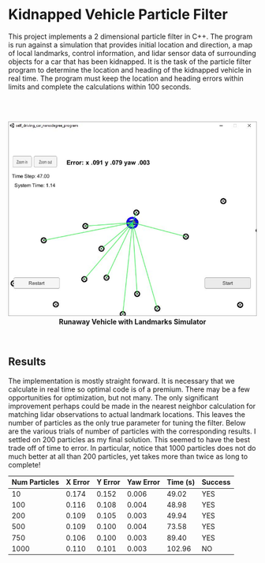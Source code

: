 # Kidnapped Vehicle Particle Filter

This project implements a 2 dimensional particle filter in C++.  The program is run against a simulation that provides initial location and direction, a map of local landmarks, control information, and lidar sensor data of surrounding objects for a car that has been kidnapped.  It is the task of the particle filter program to determine the location and heading of the kidnapped vehicle in real time.  The program must keep the location and heading errors within limits and complete the calculations within 100 seconds.


<br /><br />
<p align="center">
<img src="https://github.com/TheOnceAndFutureSmalltalker/kidnapped_vehicle_particle_filter/blob/master/images/kidnapped_car_simulator.JPG" width="802px" /><br /><b>Runaway Vehicle with Landmarks Simulator</b></p>
<br />


## Results

The implementation is mostly straight forward.  It is necessary that we calculate in real time so optimal code is of a premium.  There may be a few opportunities for optimization, but not many.  The only significant improvement perhaps could be made in the nearest neighbor calculation for matching lidar observations to actual landmark locations.  This leaves the number of particles as the only true parameter for tuning the filter.  Below are the various trials of number of particles with the corresponding results.  I settled on 200 particles as my final solution.  This seemed to have the best trade off of time to error.  In particular, notice that 1000 particles does not do much better at all than 200 particles, yet takes more than twice as long to complete!

Num Particles | X Error | Y Error | Yaw Error | Time (s) | Success | 
-----|-----|-----|-----|-----|-----
10 | 0.174 | 0.152 | 0.006 | 49.02 | YES
100 | 0.116 | 0.108 | 0.004 | 48.98 | YES
200 | 0.109 | 0.105 | 0.003 | 49.94 | YES
500 | 0.109 | 0.100 | 0.004 | 73.58 | YES
750 | 0.106 | 0.100 | 0.003 | 89.40 | YES
1000 | 0.110 | 0.101 | 0.003 | 102.96 | NO


